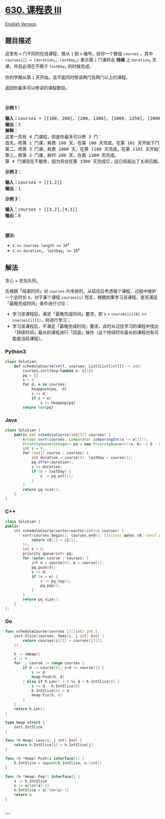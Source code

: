 # [630. 课程表 III](https://leetcode.cn/problems/course-schedule-iii)

[English Version](/solution/0600-0699/0630.Course%20Schedule%20III/README_EN.md)

## 题目描述

<!-- 这里写题目描述 -->

<p>这里有 <code>n</code> 门不同的在线课程，按从 <code>1</code> 到 <code>n</code>&nbsp;编号。给你一个数组 <code>courses</code> ，其中 <code>courses[i] = [duration<sub>i</sub>, lastDay<sub>i</sub>]</code> 表示第 <code>i</code> 门课将会 <strong>持续</strong> 上 <code>duration<sub>i</sub></code> 天课，并且必须在不晚于 <code>lastDay<sub>i</sub></code> 的时候完成。</p>

<p>你的学期从第 <code>1</code> 天开始。且不能同时修读两门及两门以上的课程。</p>

<p>返回你最多可以修读的课程数目。</p>

<p>&nbsp;</p>

<p><strong>示例 1：</strong></p>

<pre>
<strong>输入：</strong>courses = [[100, 200], [200, 1300], [1000, 1250], [2000, 3200]]
<strong>输出：</strong>3
<strong>解释：</strong>
这里一共有 4 门课程，但是你最多可以修 3 门：
首先，修第 1 门课，耗费 100 天，在第 100 天完成，在第 101 天开始下门课。
第二，修第 3 门课，耗费 1000 天，在第 1100 天完成，在第 1101 天开始下门课程。
第三，修第 2 门课，耗时 200 天，在第 1300 天完成。
第 4 门课现在不能修，因为将会在第 3300 天完成它，这已经超出了关闭日期。</pre>

<p><strong>示例 2：</strong></p>

<pre>
<strong>输入：</strong>courses = [[1,2]]
<strong>输出：</strong>1
</pre>

<p><strong>示例 3：</strong></p>

<pre>
<strong>输入：</strong>courses = [[3,2],[4,3]]
<strong>输出：</strong>0
</pre>

<p>&nbsp;</p>

<p><strong>提示:</strong></p>

<ul>
	<li><code>1 &lt;= courses.length &lt;= 10<sup>4</sup></code></li>
	<li><code>1 &lt;= duration<sub>i</sub>, lastDay<sub>i</sub> &lt;= 10<sup>4</sup></code></li>
</ul>

## 解法

<!-- 这里可写通用的实现逻辑 -->

贪心 + 优先队列。

先根据「结束时间」对 `courses` 升序排列，从前往后考虑每个课程，过程中维护一个总时长 s，对于某个课程 `courses[i]` 而言，根据如果学习该课程，是否满足「最晚完成时间」条件进行讨论：

-   学习该课程后，满足「最晚完成时间」要求，即 s + `courses[i][0]` <= `courses[i][1]`，则进行学习；
-   学习该课程后，不满足「最晚完成时间」要求，此时从过往学习的课程中找出「持续时间」最长的课程进行「回退」操作（这个持续时长最长的课程也有可能是当前课程）。

<!-- tabs:start -->

### **Python3**

<!-- 这里可写当前语言的特殊实现逻辑 -->

```python
class Solution:
    def scheduleCourse(self, courses: List[List[int]]) -> int:
        courses.sort(key=lambda x: x[1])
        pq = []
        s = 0
        for d, e in courses:
            heappush(pq, -d)
            s += d
            if s > e:
                s += heappop(pq)
        return len(pq)
```

### **Java**

<!-- 这里可写当前语言的特殊实现逻辑 -->

```java
class Solution {
    public int scheduleCourse(int[][] courses) {
        Arrays.sort(courses, Comparator.comparingInt(a -> a[1]));
        PriorityQueue<Integer> pq = new PriorityQueue<>((a, b) -> b - a);
        int s = 0;
        for (int[] course : courses) {
            int duration = course[0], lastDay = course[1];
            pq.offer(duration);
            s += duration;
            if (s > lastDay) {
                s -= pq.poll();
            }
        }
        return pq.size();
    }
}
```

### **C++**

```cpp
class Solution {
public:
    int scheduleCourse(vector<vector<int>>& courses) {
        sort(courses.begin(), courses.end(), [](const auto& c0, const auto& c1) {
            return c0[1] < c1[1];
        });
        int s = 0;
        priority_queue<int> pq;
        for (auto& course : courses) {
            int d = course[0], e = course[1];
            pq.push(d);
            s += d;
            if (s > e) {
                s -= pq.top();
                pq.pop();
            }
        }
        return pq.size();
    }
};
```

### **Go**

```go
func scheduleCourse(courses [][]int) int {
	sort.Slice(courses, func(i, j int) bool {
		return courses[i][1] < courses[j][1]
	})

	h := &Heap{}
	s := 0
	for _, course := range courses {
		if d := course[0]; s+d <= course[1] {
			s += d
			heap.Push(h, d)
		} else if h.Len() > 0 && d < h.IntSlice[0] {
			s += d - h.IntSlice[0]
			h.IntSlice[0] = d
			heap.Fix(h, 0)
		}
	}
	return h.Len()
}

type Heap struct {
	sort.IntSlice
}

func (h Heap) Less(i, j int) bool {
	return h.IntSlice[i] > h.IntSlice[j]
}

func (h *Heap) Push(x interface{}) {
	h.IntSlice = append(h.IntSlice, x.(int))
}

func (h *Heap) Pop() interface{} {
	a := h.IntSlice
	x := a[len(a)-1]
	h.IntSlice = a[:len(a)-1]
	return x
}
```

### **...**

```

```

<!-- tabs:end -->
